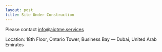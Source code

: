 ```yaml
---
layout: post
title: Site Under Construction
---
```


Please contact [info@aiotme.services](mailto:info@aiotme.services)

Location: 18th Floor, Ontario Tower, Business Bay — Dubai, United Arab Emirates
